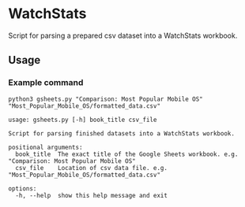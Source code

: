 # WatchStats

Script for parsing a prepared csv dataset into a WatchStats workbook.


## Usage
### Example command
```python3 gsheets.py "Comparison: Most Popular Mobile OS" "Most_Popular_Mobile_OS/formatted_data.csv"```

```
usage: gsheets.py [-h] book_title csv_file

Script for parsing finished datasets into a WatchStats workbook.

positional arguments:
  book_title  The exact title of the Google Sheets workbook. e.g. "Comparison: Most Popular Mobile OS"
  csv_file    Location of csv data file. e.g. "Most_Popular_Mobile_OS/formatted_data.csv"

options:
  -h, --help  show this help message and exit
```
